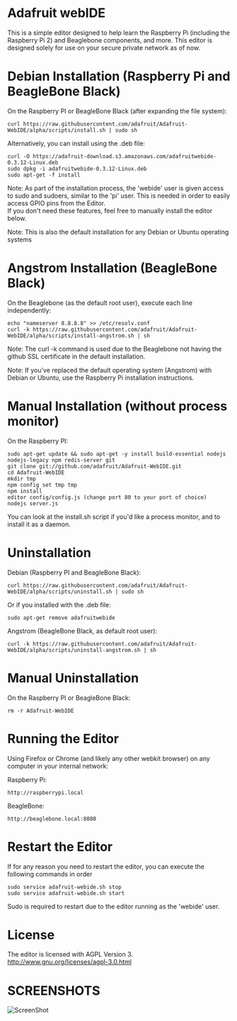 Adafruit webIDE
================
This is a simple editor designed to help learn the Raspberry Pi (including the Raspberry Pi 2) and Beaglebone components, and more. This editor is designed solely for use on your secure private network as of now.

Debian Installation (Raspberry Pi and BeagleBone Black)
============

On the Raspberry PI or BeagleBone Black (after expanding the file system):

    curl https://raw.githubusercontent.com/adafruit/Adafruit-WebIDE/alpha/scripts/install.sh | sudo sh

Alternatively, you can install using the .deb file:

    curl -O https://adafruit-download.s3.amazonaws.com/adafruitwebide-0.3.12-Linux.deb
    sudo dpkg -i adafruitwebide-0.3.12-Linux.deb
    sudo apt-get -f install

Note: As part of the installation process, the 'webide' user is given access to sudo and sudoers,
similar to the 'pi' user.  This is needed in order to easily access GPIO pins from the Editor.  
If you don't need these features, feel free to manually install the editor below.

Note: This is also the default installation for any Debian or Ubuntu operating systems

Angstrom Installation (BeagleBone Black)
============

On the Beaglebone (as the default root user), execute each line independently:

    echo "nameserver 8.8.8.8" >> /etc/resolv.conf
    curl -k https://raw.githubusercontent.com/adafruit/Adafruit-WebIDE/alpha/scripts/install-angstrom.sh | sh

Note: The curl -k command is used due to the Beaglebone not having the github SSL certificate in the default installation.

Note: If you've replaced the default operating system (Angstrom) with Debian or Ubuntu, use the Raspberry Pi installation instructions.

Manual Installation (without process monitor)
============

On the Raspberry PI:

    sudo apt-get update && sudo apt-get -y install build-essential nodejs nodejs-legacy npm redis-server git
    git clone git://github.com/adafruit/Adafruit-WebIDE.git
    cd Adafruit-WebIDE
    mkdir tmp
    npm config set tmp tmp
    npm install
    editor config/config.js (change port 80 to your port of choice)
    nodejs server.js

You can look at the install.sh script if you'd like a process monitor, and to install it
as a daemon.

Uninstallation
============

Debian (Raspberry PI and BeagleBone Black):

    curl https://raw.githubusercontent.com/adafruit/Adafruit-WebIDE/alpha/scripts/uninstall.sh | sudo sh

Or if you installed with the .deb file:

    sudo apt-get remove adafruitwebide

Angstrom (BeagleBone Black, as default root user):

    curl -k https://raw.githubusercontent.com/adafruit/Adafruit-WebIDE/alpha/scripts/uninstall-angstrom.sh | sh

Manual Uninstallation
============

On the Raspberry PI or BeagleBone Black:

    rm -r Adafruit-WebIDE

Running the Editor
============

Using Firefox or Chrome (and likely any other webkit browser) on any computer in your internal network:

Raspberry Pi:

    http://raspberrypi.local

BeagleBone:

    http://beaglebone.local:8080

Restart the Editor
============

If for any reason you need to restart the editor, you can execute the following commands in order

    sudo service adafruit-webide.sh stop
    sudo service adafruit-webide.sh start

Sudo is required to restart due to the editor running as the 'webide' user.

License
============

The editor is licensed with AGPL Version 3.
http://www.gnu.org/licenses/agpl-3.0.html

SCREENSHOTS
===========
![ScreenShot](http://www.adafruit.com/adablog/wp-content/uploads/2012/10/WebIDE_Alpha.jpg)
